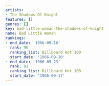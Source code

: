 ```yaml
---
artists:
- The Shadows Of Knight
features: []
genres: []
key: bad-little-woman-the-shadows-of-knight
name: Bad Little Woman
rankings:
- end_date: '1966-09-16'
  rank: 96
  ranking_list: Billboard Hot 100
  start_date: '1966-09-10'
- end_date: '1966-09-23'
  rank: 91
  ranking_list: Billboard Hot 100
  start_date: '1966-09-17'
---
```


